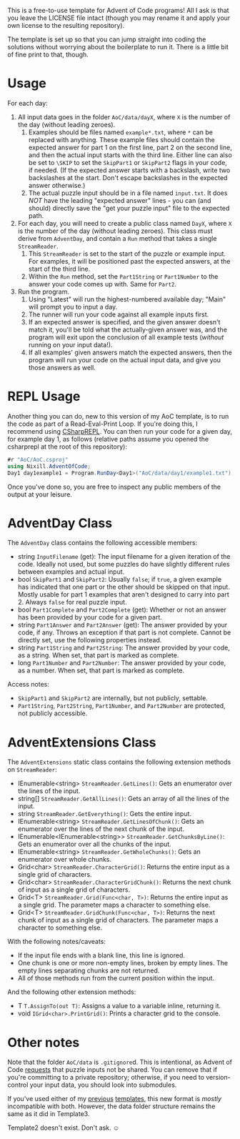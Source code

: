 This is a free-to-use template for Advent of Code programs! All I ask is that you leave the LICENSE file intact (though you may rename it and apply your own license to the resulting repository).

The template is set up so that you can jump straight into coding the solutions without worrying about the boilerplate to run it. There is a little bit of fine print to that, though.

# Usage
For each day:

1. All input data goes in the folder `AoC/data/dayX`, where `X` is the number of the day (without leading zeroes).
   1. Examples should be files named `example*.txt`, where `*` can be replaced with anything. These example files should contain the expected answer for part 1 on the first line, part 2 on the second line, and then the actual input starts with the third line. Either line can also be set to `\SKIP` to set the `SkipPart1` or `SkipPart2` flags in your code, if needed. (If the expected answer starts with a backslash, write two backslashes at the start. Don't escape backslashes in the expected answer otherwise.)
   2. The actual puzzle input should be in a file named `input.txt`. It does *NOT* have the leading "expected answer" lines - you can (and should) directly save the "get your puzzle input" file to the expected path.
2. For each day, you will need to create a public class named `DayX`, where `X` is the number of the day (without leading zeroes). This class must derive from `AdventDay`, and contain a `Run` method that takes a single `StreamReader`.
   1. This `StreamReader` is set to the start of the puzzle or example input. For examples, it will be positioned past the expected answers, at the start of the third line.
   2. Within the `Run` method, set the `Part1String` or `Part1Number` to the answer your code comes up with. Same for `Part2`.
3. Run the program.
   1. Using "Latest" will run the highest-numbered available day; "Main" will prompt you to input a day.
   2. The runner will run your code against all example inputs first.
   3. If an expected answer is specified, and the given answer doesn't match it, you'll be told what the actually-given answer was, and the program will exit upon the conclusion of all example tests (*without* running on your input data!).
   4. If all examples' given answers match the expected answers, then the program will run your code on the actual input data, and give you those answers as well.

# REPL Usage
Another thing you can do, new to this version of my AoC template, is to run the code as part of a Read-Eval-Print Loop. If you're doing this, I recommend using [CSharpREPL](https://github.com/waf/CSharpRepl). You can then run your code for a given day, for example day 1, as follows (relative paths assume you opened the csharprepl at the root of this repository):

```cs
#r "AoC/AoC.csproj"
using Nixill.AdventOfCode;
Day1 day1example1 = Program.RunDay<Day1>("AoC/data/day1/example1.txt");
```

Once you've done so, you are free to inspect any public members of the output at your leisure.

# AdventDay Class
The `AdventDay` class contains the following accessible members:

- string `InputFilename` (get): The input filename for a given iteration of the code. Ideally not used, but some puzzles do have slightly different rules between examples and actual input.
- bool `SkipPart1` and `SkipPart2`: Usually `false`; if `true`, a given example has indicated that one part or the other should be skipped on that input. Mostly usable for part 1 examples that aren't designed to carry into part 2. Always `false` for real puzzle input.
- bool `Part1Complete` and `Part2Complete` (get): Whether or not an answer has been provided by your code for a given part.
- string `Part1Answer` and `Part2Answer` (get): The answer provided by your code, if any. Throws an exception if that part is not complete. Cannot be directly set, use the following properties instead.
- string `Part1String` and `Part2String`: The answer provided by your code, as a string. When set, that part is marked as complete.
- long `Part1Number` and `Part2Number`: The answer provided by your code, as a number. When set, that part is marked as complete.

Access notes:

- `SkipPart1` and `SkipPart2` are internally, but not publicly, settable.
- `Part1String`, `Part2String`, `Part1Number`, and `Part2Number` are protected, not publicly accessible.

# AdventExtensions Class
The `AdventExtensions` static class contains the following extension methods on `StreamReader`:

- IEnumerable&lt;string&gt; `StreamReader.GetLines()`: Gets an enumerator over the lines of the input.
- string[] `StreamReader.GetAllLines()`: Gets an array of all the lines of the input.
- string `StreamReader.GetEverything()`: Gets the entire input.
- IEnumerable&lt;string&gt; `StreamReader.GetLinesOfChunk()`: Gets an enumerator over the lines of the next chunk of the input.
- IEnumerable&lt;IEnumerable&lt;string&gt;&gt; `StreamReader.GetChunksByLine()`: Gets an enumerator over all the chunks of the input.
- IEnumerable&lt;string&gt; `StreamReader.GetWholeChunks()`: Gets an enumerator over whole chunks.
- Grid&lt;char&gt; `StreamReader.CharacterGrid()`: Returns the entire input as a single grid of characters.
- Grid&lt;char&gt; `StreamReader.CharacterGridChunk()`: Returns the next chunk of input as a single grid of characters.
- Grid&lt;T&gt; `StreamReader.Grid(Func<char, T>)`: Returns the entire input as a single grid. The parameter maps a character to something else.
- Grid&lt;T&gt; `StreamReader.GridChunk(Func<char, T>)`: Returns the next chunk of input as a single grid of characters. The parameter maps a character to something else.

With the following notes/caveats:
- If the input file ends with a blank line, this line is ignored.
- One chunk is one or more non-empty lines, broken by empty lines. The empty lines separating chunks are not returned.
- All of those methods run from the current position within the input.

And the following other extension methods:
- T `T.AssignTo(out T)`: Assigns a value to a variable inline, returning it.
- void `IGrid<char>.PrintGrid()`: Prints a character grid to the console.

# Other notes
Note that the folder `AoC/data` is `.gitignore`d. This is intentional, as Advent of Code [requests](https://adventofcode.com/about#faq_copying) that puzzle inputs not be shared. You can remove that if you're committing to a private repository; otherwise, if you need to version-control your input data, you should look into submodules.

If you've used either of my [previous](https://github.com/Nixill/AdventOfCodeTemplate) [templates](https://github.com/Nixill/AdventOfCodeTemplate3), this new format is *mostly* incompatible with both. However, the data folder structure remains the same as it did in Template3.

Template2 doesn't exist. Don't ask. ☺